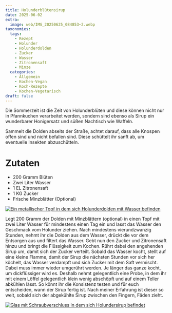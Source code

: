 ```yaml
---
title: Holunderblütensirup
date: 2025-06-02
extra:
  image: web/IMG_20250625_084853~2.webp
taxonomies:
  tags:
    - Rezept
    - Holunder
    - Holunderdolden
    - Zucker
    - Wasser
    - Zitronensaft
    - Minze
  categories:
    - Allgemein
    - Kochen-Vegan
    - Koch-Rezepte
    - Kochen-Vegetarisch
draft: false
---
```

Die Sommerzeit ist die Zeit von Holunderblüten und diese können nicht nur in Pfannkuchen verarbeitet werden, sondern sind ebenso als Sirup ein wunderbarer Honigersatz und süßen Nachtisch wie Waffeln.

<!-- more -->
Sammelt die Dolden abseits der Straße, achtet darauf, dass alle Knospen offen sind und nicht befallen sind. 
Diese schüttelt ihr sanft ab, um eventuelle Insekten abzuschütteln. 

# Zutaten
* 200 Gramm Blüten
* Zwei Liter Wasser
* 1 EL Zitronensaft
* 1 KG Zucker
* Frische Minzblätter (Optional)

[![Ein metallischer Topf in dem sich Holunderdolden mit Wasser befinden](web/EB22C99E-0287-457E-BED6-9DFB65B026AB-thumb.webp)](web/EB22C99E-0287-457E-BED6-9DFB65B026AB.webp)

Legt 200 Gramm der Dolden mit Minzblättern (optional) in einen Topf mit zwei Liter Wasser für mindestens einen Tag ein und lasst das Wasser den Geschmack vom Holunder ziehen. 
Nach mindestens vierundzwanzig Stunden, nehmt ihr die Dolden aus dem Wasser, drückt die vor dem Entsorgen aus und filtert das Wasser. 
Gebt nun den Zucker und Zitronensaft hinzu und bringt die Flüssigkeit zum Kochen. Rührt dabei den angehenden Sirup um, damit sich der Zucker verteilt. 
Sobald das Wasser kocht, stellt auf eine kleine Flamme, damit der Sirup die nächsten Stunden vor sich her köchelt, das Wasser verdampft und sich Zucker mit dem Saft vermischt. 
Dabei muss immer wieder umgerührt werden. Je länger das ganze kocht, um dickflüssiger wird es. Deshalb nehmt gelegentlich eine Probe, in dem ihr mit einem Löffel gelegentlich klein wenig abschöpft und auf einem Teller abkühlen lässt. So könnt ihr die Konsistenz testen und für euch entscheiden, wann der Sirup fertig ist. 
Nach meiner Erfahrung ist dieser so weit, sobald sich der abgekühlte Sirup zwischen den Fingern, Fäden zieht.

[![Glas mit Schraubverschluss in dem sich Holundersirup befindet](web/IMG_20250625_084853~2-thumb.webp)](web/IMG_20250625_084853~2.webp)
